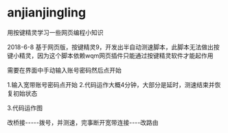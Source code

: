 # anjianjingling
用按键精灵学习一些网页编程小知识


2018-6-8
基于网页版，按键精灵9，开发出半自动测速脚本，此脚本无法做出按键小精灵，因为这个脚本依赖wqm网页插件只能通过按键精灵软件才能起作用

需要在界面中手动输入账号密码然后点开始


1.输入宽带账号密码点开始
2.代码运作大概4分钟，大部分是延时，测速结束并恢复初始状态

3.代码运作图


改桥接-----拨号，并测速，完事断开宽带连接----改路由
